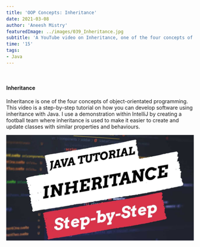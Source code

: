 ```yaml
---
title: 'OOP Concepts: Inheritance'
date: 2021-03-08
author: 'Aneesh Mistry'
featuredImage: ../images/039_Inheritance.jpg
subtitle: 'A YouTube video on Inheritance, one of the four concepts of object-orientated programming.'
time: '15'
tags:
- Java
---
```


<br>
<h4>Inheritance</h4>
<p>

Inheritance is one of the four concepts of object-orientated programming. 
This video is a step-by-step tutorial on how you can develop software using inheritance with Java.
I use a demonstration within IntelliJ by creating a football team where inheritance is used to make it easier to create and update classes with similar properties and behaviours. 


[![YouTube video link](../images/039_Inheritance.jpg)](https://www.youtube.com/watch?v=p9eKQgs0ox4)

</p>
